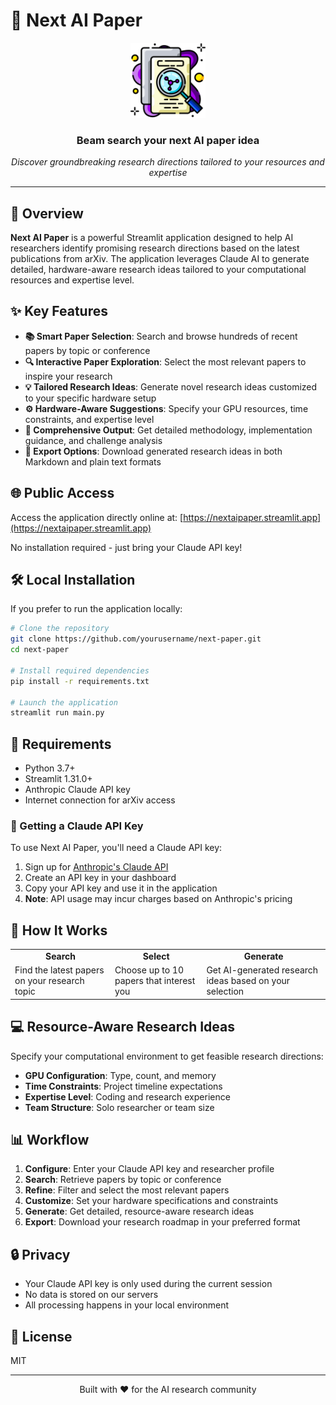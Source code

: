 # 📄 Next AI Paper 

<div align="center">
  <img src="research-paper.png" alt="Next AI Paper Logo" width="120"/>
  <h3>Beam search your next AI paper idea</h3>
  <p><i>Discover groundbreaking research directions tailored to your resources and expertise</i></p>
</div>

---

## 🚀 Overview

**Next AI Paper** is a powerful Streamlit application designed to help AI researchers identify promising research directions based on the latest publications from arXiv. The application leverages Claude AI to generate detailed, hardware-aware research ideas tailored to your computational resources and expertise level.

## ✨ Key Features

- **📚 Smart Paper Selection**: Search and browse hundreds of recent papers by topic or conference
- **🔍 Interactive Paper Exploration**: Select the most relevant papers to inspire your research
- **💡 Tailored Research Ideas**: Generate novel research ideas customized to your specific hardware setup
- **⚙️ Hardware-Aware Suggestions**: Specify your GPU resources, time constraints, and expertise level
- **📝 Comprehensive Output**: Get detailed methodology, implementation guidance, and challenge analysis
- **💾 Export Options**: Download generated research ideas in both Markdown and plain text formats

## 🌐 Public Access

Access the application directly online at: 
[https://nextaipaper.streamlit.app](https://nextaipaper.streamlit.app)

No installation required - just bring your Claude API key!

## 🛠️ Local Installation

If you prefer to run the application locally:

```bash
# Clone the repository
git clone https://github.com/yourusername/next-paper.git
cd next-paper

# Install required dependencies
pip install -r requirements.txt

# Launch the application
streamlit run main.py
```

## 🔧 Requirements

- Python 3.7+
- Streamlit 1.31.0+
- Anthropic Claude API key
- Internet connection for arXiv access

### 🔑 Getting a Claude API Key

To use Next AI Paper, you'll need a Claude API key:

1. Sign up for [Anthropic's Claude API](https://www.anthropic.com/product)
2. Create an API key in your dashboard
3. Copy your API key and use it in the application
4. **Note**: API usage may incur charges based on Anthropic's pricing

## 🧩 How It Works

<div align="center">
  <table>
    <tr>
      <td align="center"><b>Search</b></td>
      <td align="center"><b>Select</b></td>
      <td align="center"><b>Generate</b></td>
    </tr>
    <tr>
      <td>Find the latest papers on your research topic</td>
      <td>Choose up to 10 papers that interest you</td>
      <td>Get AI-generated research ideas based on your selection</td>
    </tr>
  </table>
</div>

## 💻 Resource-Aware Research Ideas

Specify your computational environment to get feasible research directions:

- **GPU Configuration**: Type, count, and memory
- **Time Constraints**: Project timeline expectations
- **Expertise Level**: Coding and research experience
- **Team Structure**: Solo researcher or team size

## 📊 Workflow

1. **Configure**: Enter your Claude API key and researcher profile
2. **Search**: Retrieve papers by topic or conference
3. **Refine**: Filter and select the most relevant papers
4. **Customize**: Set your hardware specifications and constraints
5. **Generate**: Get detailed, resource-aware research ideas
6. **Export**: Download your research roadmap in your preferred format

## 🔒 Privacy

- Your Claude API key is only used during the current session
- No data is stored on our servers
- All processing happens in your local environment

## 📜 License

MIT

---

<div align="center">
  <p>Built with ❤️ for the AI research community</p>
</div>
